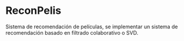 # ReconPelis
Sistema de recomendación de películas, se implementar un sistema de recomendación basado en filtrado colaborativo o SVD.
